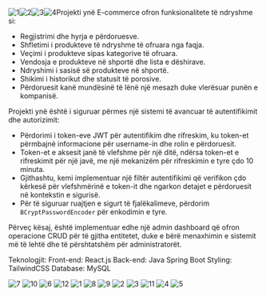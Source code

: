 ![1](https://github.com/user-attachments/assets/6d768d32-3377-485f-ae4e-eedbb35b0761)![2](https://github.com/user-attachments/assets/6ce9e64d-cfd0-4088-9c88-c68110c8fa2e)![3](https://github.com/user-attachments/assets/56809f45-a52a-4e85-8cfd-7e6bb0c3ab48)![4](https://github.com/user-attachments/assets/d502b6ca-0790-4258-8fcd-c71baec3720b)Projekti ynë E-commerce ofron funksionalitete të ndryshme si:
- Regjistrimi dhe hyrja e përdoruesve.
- Shfletimi i produkteve të ndryshme të ofruara nga faqja.
- Veçimi i produkteve sipas kategorive të ofruara.
- Vendosja e produkteve në shportë dhe lista e dëshirave.
- Ndryshimi i sasisë së produkteve në shportë.
- Shikimi i historikut dhe statusit të porosive.
- Përdoruesit kanë mundësinë të lënë një mesazh duke vlerësuar punën e kompanisë.

Projekti ynë është i siguruar përmes një sistemi të avancuar të autentifikimit dhe autorizimit:
- Përdorimi i token-eve JWT për autentifikim dhe rifreskim, ku token-et përmbajnë informacione për username-in dhe rolin e përdoruesit.
- Token-et e aksesit janë të vlefshme për një ditë, ndërsa token-et e rifreskimit për një javë, me një mekanizëm për rifreskimin e tyre çdo 10 minuta.
- Gjithashtu, kemi implementuar një filtër autentifikimi që verifikon çdo kërkesë për vlefshmërinë e token-it dhe ngarkon detajet e përdoruesit në kontekstin e sigurisë.
- Për të siguruar ruajtjen e sigurt të fjalëkalimeve, përdorim `BCryptPasswordEncoder` për enkodimin e tyre.

Përveç kësaj, është implementuar edhe një admin dashboard që ofron operacione CRUD për të gjitha entitetet, duke e bërë menaxhimin e sistemit më të lehtë dhe të përshtatshëm për administratorët.

Teknologjit:
Front-end: React.js
Back-end: Java Spring Boot
Styling: TailwindCSS
Database: MySQL



![7](https://github.com/user-attachments/assets/0a68621a-dfc7-4bd6-b32a-d3bf9845de6d)
![10](https://github.com/user-attachments/assets/f7be25f2-2d36-4df6-85c3-b1556fe00078)
![6](https://github.com/user-attachments/assets/c9428c75-9854-4805-9a62-72eef3e3da46)
![12](https://github.com/user-attachments/assets/f337a872-e310-40bb-acd7-8a210b9197d4)
![1](https://github.com/user-attachments/assets/7e12b4f0-cce2-49ac-8e20-2cd7531104e5)
![8](https://github.com/user-attachments/assets/bcf69f12-4b84-4c2d-9402-a2eefecc6724)
![9](https://github.com/user-attachments/assets/a4918823-a96e-454f-9991-83719fcf2f5d)
![2](https://github.com/user-attachments/assets/f9e788bb-f60e-4da1-a561-3cb83a8901ee)
![3](https://github.com/user-attachments/assets/a9ce0561-5fcd-4c98-9270-b1d1ba4c839a)
![11](https://github.com/user-attachments/assets/ea28fdb6-a960-4f53-b100-f13f4896c507)
![4](https://github.com/user-attachments/assets/0dc04ec5-a4d1-4ceb-8fb0-9e286f9b113d)
![5](https://github.com/user-attachments/assets/9adfb753-16bc-40da-9e99-5b8dd9d31b2a)
